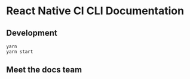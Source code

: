 # React Native CI CLI Documentation

<!-- 👉 Landing: [https://docs.swmansion.com/react-native-screens/](https://docs.swmansion.com/react-native-screens/) -->
<!-- 👉 Documentation: [https://reactnavigation.org/docs/native-stack-navigator/](https://reactnavigation.org/docs/native-stack-navigator/) -->

## Development

```
yarn
yarn start
```

## Meet the docs team

<!-- - [Balbina Fabia](https://dribbble.com/balbina): design -->
<!-- - [Patrycja Kalińska](https://x.com/patkalinska): site development -->

